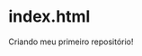 # index.html
<!DOCTYPE html>
<html lang= "pt-br">
<head>
  <meta charset="UTF-8">
  <title>Meu primeiro site em repositório</title>
</head> 
<body>
  <p> Criando meu primeiro repositório!</p>
